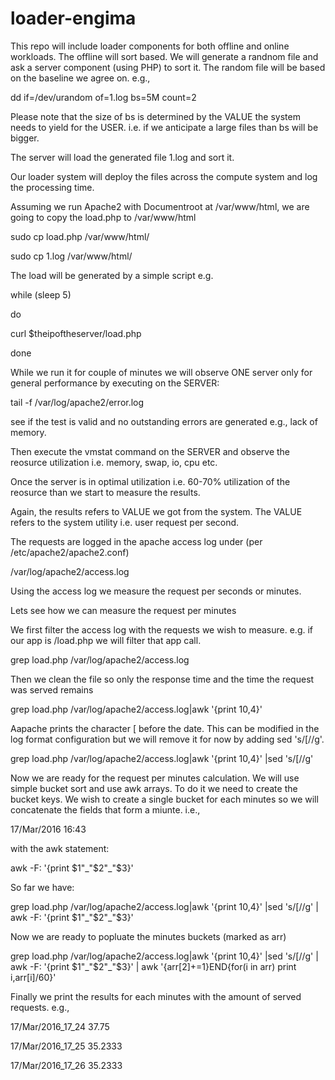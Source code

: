 # loader-engima
This repo will include loader components for both offline and online workloads.
The offline will sort based. We will generate a randnom file and ask a server component (using PHP) to sort it. 
The random file will be based on the baseline we agree on. e.g.,  

dd if=/dev/urandom of=1.log bs=5M count=2

Please note that the size of bs is determined by the VALUE the system needs to yield for the USER. i.e. if we anticipate a large files than bs will be bigger. 

The server will load the generated file 1.log and sort it. 

Our loader system will deploy the files across the compute system and log the processing time.

Assuming we run Apache2 with Documentroot at /var/www/html, we are going to copy the load.php to /var/www/html

sudo cp load.php /var/www/html/

sudo cp 1.log /var/www/html/


The load will be generated by a simple script e.g. 

while (sleep 5)

do

curl $theipoftheserver/load.php
  
done

While we run it for couple of minutes we will observe ONE server only for general performance by executing on the SERVER:

tail -f /var/log/apache2/error.log

see if the test is valid and no outstanding errors are generated e.g., lack of memory.

Then execute the vmstat command on the SERVER and observe the reosurce utilization i.e. memory, swap, io, cpu etc. 

Once the server is in optimal utilization i.e. 60-70% utilization of the reosurce than we start to measure the results.

Again, the results refers to VALUE we got from the system. The VALUE refers to the system utility i.e. user request per second.

The requests are logged in the apache access log under (per /etc/apache2/apache2.conf)

/var/log/apache2/access.log

Using the access log we measure the request per seconds or minutes.

Lets see how we can measure the request per minutes

We first filter the access log with the requests we wish to measure. e.g. if our app is /load.php we will filter that app call.

grep load.php /var/log/apache2/access.log

Then we clean the file so only the response time and the time the request was served remains

grep load.php /var/log/apache2/access.log|awk '{print $10,$4}'

Aapache prints the character [ before the date. This can be modified in the log format configuration but we will remove it for now by adding sed 's/\[//g'.

grep load.php /var/log/apache2/access.log|awk '{print $10,$4}' |sed 's/\[//g'

Now we are ready for the request per minutes calculation. We will use simple bucket sort and use awk arrays. To do it we need to create the bucket keys. We wish to create a single bucket for each minutes so we will concatenate the fields that form a miunte. i.e.,

17/Mar/2016 16:43 

with the awk statement:

awk -F\: '{print $1"_"$2"_"$3}'

So far we have:

grep load.php /var/log/apache2/access.log|awk '{print $10,$4}' |sed 's/\[//g' | awk -F\: '{print $1"_"$2"_"$3}'

Now we are ready to popluate the minutes buckets (marked as arr)

grep load.php /var/log/apache2/access.log|awk '{print $10,$4}' |sed 's/\[//g' | awk -F\: '{print $1"_"$2"_"$3}' | awk '{arr[$2]+=$1}END{for(i in arr) print i,arr[i]/60}'

Finally we print the results for each minutes with the amount of served requests. e.g.,

17/Mar/2016_17_24 37.75

17/Mar/2016_17_25 35.2333

17/Mar/2016_17_26 35.2333



